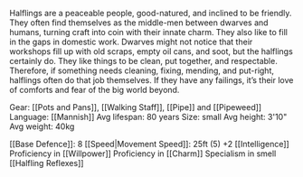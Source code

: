 Halflings are a peaceable people, good-natured, and inclined to be friendly. They often find themselves as the middle-men between dwarves and humans, turning craft into coin with their innate charm. They also like to fill in the gaps in domestic work. Dwarves might not notice that their workshops fill up with old scraps, empty oil cans, and soot, but the halflings certainly do. They like things to be clean, put together, and respectable. Therefore, if something needs cleaning, fixing, mending, and put-right, halflings often do that job themselves. If they have any failings, it’s their love of comforts and fear of the big world beyond.

Gear: [[Pots and Pans]], [[Walking Staff]], [[Pipe]] and [[Pipeweed]]
Language: [[Mannish]]
Avg lifespan: 80 years
Size: small
Avg height: 3'10" 
Avg weight: 40kg

[[Base Defence]]: 8
[[Speed|Movement Speed]]: 25ft (5)
+2 [[Intelligence]]
Proficiency in [[Willpower]]
Proficiency in [[Charm]]
Specialism in smell
[[Halfling Reflexes]]